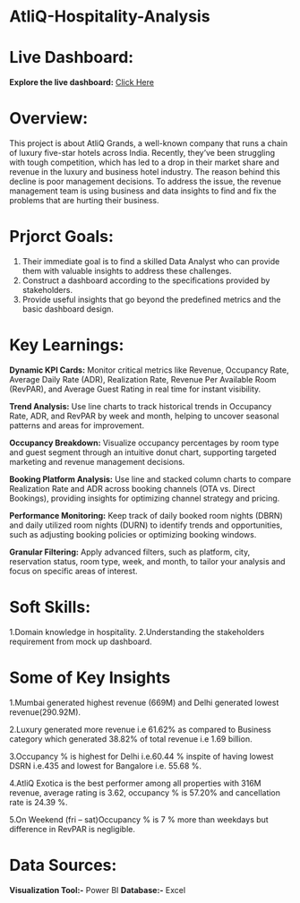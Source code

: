 # AtliQ-Hospitality-Analysis

# Live Dashboard:
**Explore the live dashboard:** [Click Here](https://app.powerbi.com/view?r=eyJrIjoiNDkyNjk0ZDAtYWQ4OC00NTBhLWFmYTgtMmVkMzAzODI4OGQ0IiwidCI6ImM2ZTU0OWIzLTVmNDUtNDAzMi1hYWU5LWQ0MjQ0ZGM1YjJjNCJ9)


# Overview:
This project is about AtliQ Grands, a well-known company that runs a chain of luxury five-star hotels across India. Recently, they’ve been struggling with tough competition, which has led to a drop in their market share and revenue in the luxury and business hotel industry. The reason behind this decline is poor management decisions. To address the issue, the revenue management team is using business and data insights to find and fix the problems that are hurting their business.


# Prjorct Goals:
1. Their immediate goal is to find a skilled Data Analyst who can provide them with valuable insights to address these challenges.
2. Construct a dashboard according to the specifications provided by stakeholders.
3. Provide useful insights that go beyond the predefined metrics and the basic dashboard design.


# Key Learnings:
**Dynamic KPI Cards:** Monitor critical metrics like Revenue, Occupancy Rate, Average Daily Rate (ADR), Realization Rate, Revenue Per Available Room (RevPAR), and Average Guest Rating in real time for instant visibility.

**Trend Analysis:** Use line charts to track historical trends in Occupancy Rate, ADR, and RevPAR by week and month, helping to uncover seasonal patterns and areas for improvement.

**Occupancy Breakdown:** Visualize occupancy percentages by room type and guest segment through an intuitive donut chart, supporting targeted marketing and revenue management decisions.

**Booking Platform Analysis:** Use line and stacked column charts to compare Realization Rate and ADR across booking channels (OTA vs. Direct Bookings), providing insights for optimizing channel strategy and pricing.

**Performance Monitoring:** Keep track of daily booked room nights (DBRN) and daily utilized room nights (DURN) to identify trends and opportunities, such as adjusting booking policies or optimizing booking windows.

**Granular Filtering:** Apply advanced filters, such as platform, city, reservation status, room type, week, and month, to tailor your analysis and focus on specific areas of interest.


# Soft Skills:
1.Domain knowledge in hospitality.
2.Understanding the stakeholders requirement from mock up dashboard.

# Some of Key Insights 
1.Mumbai generated highest revenue (669M) and Delhi generated lowest revenue(290.92M).

2.Luxury generated more revenue i.e 61.62% as compared to Business category which generated 38.82% of total revenue i.e 1.69 billion.

3.Occupancy % is highest for Delhi i.e.60.44 % inspite of having lowest DSRN i.e.435 and lowest for Bangalore i.e. 55.68 %.

4.AtliQ Exotica is the best performer among all properties with 316M revenue, average rating is 3.62, occupancy % is 57.20% and cancellation rate is 24.39 %.

5.On Weekend (fri – sat)Occupancy % is 7 % more than weekdays but difference in RevPAR is negligible.


# Data Sources:
**Visualization Tool:-** Power BI
**Database:-** Excel













